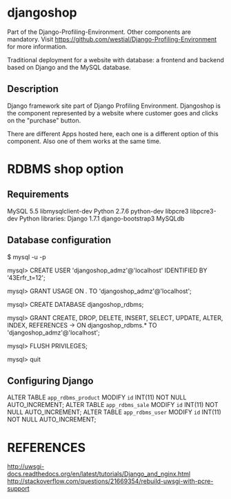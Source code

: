 djangoshop
==========

Part of the Django-Profiling-Environment. Other components are mandatory.
Visit https://github.com/westial/Django-Profiling-Environment for more
information.

Traditional deployment for a website with database: a frontend and backend based
on Django and the MySQL database.


Description
-----------

Django framework site part of Django Profiling Environment. Djangoshop is the
component represented by a website where customer goes and clicks on the 
"purchase" button.

There are different Apps hosted here, each one is a different option of this
component. Also one of them works at the same time.


RDBMS shop option
=================

Requirements
------------

MySQL 5.5
libmysqlclient-dev
Python 2.7.6
python-dev
libpcre3
libpcre3-dev
Python libraries:
	Django 1.7.1
	django-bootstrap3
	MySQLdb
	

Database configuration
----------------------

$ mysql -u<user> -p

mysql> CREATE USER 'djangoshop_admz'@'localhost' IDENTIFIED BY '43Erfr_t=12';

mysql> GRANT USAGE ON *.* TO 'djangoshop_admz'@'localhost';

mysql> CREATE DATABASE djangoshop_rdbms;

mysql> GRANT CREATE, DROP, DELETE, INSERT, SELECT, UPDATE, ALTER, INDEX, REFERENCES
    -> ON djangoshop_rdbms.* TO 'djangoshop_admz'@'localhost';
	
mysql> FLUSH PRIVILEGES;

mysql> quit


Configuring Django
------------------

ALTER TABLE `app_rdbms_product` MODIFY `id` INT(11) NOT NULL AUTO_INCREMENT;
ALTER TABLE `app_rdbms_sale` MODIFY `id` INT(11) NOT NULL AUTO_INCREMENT;
ALTER TABLE `app_rdbms_user` MODIFY `id` INT(11) NOT NULL AUTO_INCREMENT;


REFERENCES
==========

http://uwsgi-docs.readthedocs.org/en/latest/tutorials/Django_and_nginx.html
http://stackoverflow.com/questions/21669354/rebuild-uwsgi-with-pcre-support
